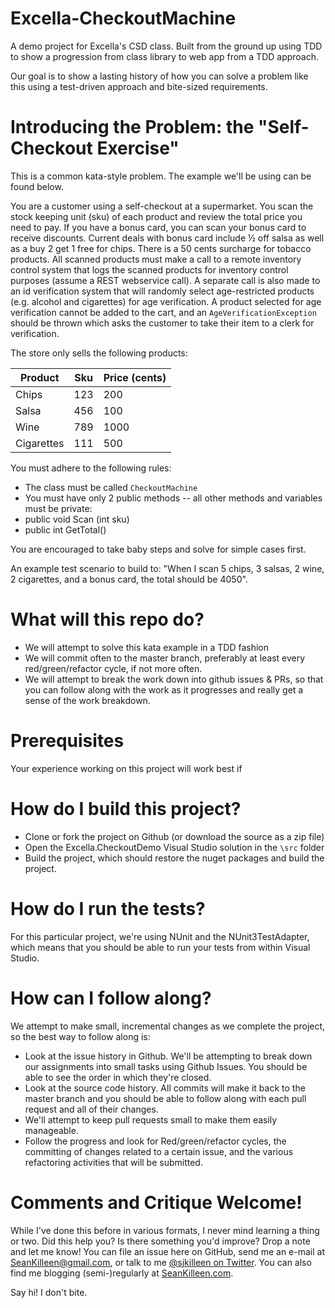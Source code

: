 # Excella-CheckoutMachine
A demo project for Excella's CSD class. Built from the ground up using TDD to show a progression from class library to web app from a TDD approach.

Our goal is to show a lasting history of how you can solve a problem like this using a test-driven approach and bite-sized requirements.

# Introducing the Problem: the "Self-Checkout Exercise"
This is a common kata-style problem. The example we'll be using can be found below.

You are a customer using a self-checkout at a supermarket. You scan the stock keeping unit (sku) of each product and review the total price you need to pay. If you have a bonus card, you can scan your bonus card to receive discounts. Current deals with bonus card include ½ off salsa as well as a buy 2 get 1 free for chips. There is a 50 cents surcharge for tobacco products. All scanned products must make a call to a remote inventory control system that logs the scanned products for inventory control purposes (assume a REST webservice call). A separate call is also made to an id verification system that will randomly select age-restricted products (e.g. alcohol and cigarettes) for age verification. A product selected for age verification cannot be added to the cart, and an `AgeVerificationException` should be thrown which asks the customer to take their item to a clerk for verification.

The store only sells the following products:

| Product | Sku | Price (cents) | 
| ------- | --- | ----- | 
| Chips | 123 | 200 |
| Salsa | 456 | 100 | 
| Wine | 789 | 1000 | 
| Cigarettes | 111 | 500 |

You must adhere to the following rules:

* The class must be called `CheckoutMachine`
* You must have only 2 public methods -- all other methods and variables must be private:
 * public void Scan (int sku)
 * public int GetTotal()

 You are encouraged to take baby steps and solve for simple cases first.

 An example test scenario to build to: "When I scan 5 chips, 3 salsas, 2 wine, 2 cigarettes, and a bonus card, the total should be 4050".


# What will this repo do?

* We will attempt to solve this kata example in a TDD fashion
* We will commit often to the master branch, preferably at least every red/green/refactor cycle, if not more often.
* We will attempt to break the work down into github issues & PRs, so that you can follow along with the work as it progresses and really get a sense of the work breakdown.

# Prerequisites
Your experience working on this project will work best if 

# How do I build this project?
* Clone or fork the project on Github (or download the source as a zip file)
* Open the Excella.CheckoutDemo Visual Studio solution in the `\src` folder
* Build the project, which should restore the nuget packages and build the project.

# How do I run the tests?
For this particular project, we're using NUnit and the NUnit3TestAdapter, which means that you should be able to run your tests from within Visual Studio.


# How can I follow along?
We attempt to make small, incremental changes as we complete the project, so the best way to follow along is:

* Look at the issue history in Github. We'll be attempting to break down our assignments into small tasks using Github Issues. You should be able to see the order in which they're closed.
* Look at the source code history. All commits will make it back to the master branch and you should be able to follow along with each pull request and all of their changes.
 * We'll attempt to keep pull requests small to make them easily manageable. 
 * Follow the progress and look for Red/green/refactor cycles, the committing of changes related to a certain issue, and the various refactoring activities that will be submitted.

 # Comments and Critique Welcome!
 While I've done this before in various formats, I never mind learning a thing or two. Did this help you? Is there something you'd improve? Drop a note and let me know! You can file an issue here on GitHub, send me an e-mail at [SeanKilleen@gmail.com](mailto:SeanKilleen@gmail.com), or talk to me [@sjkilleen on Twitter](http://twitter.com/sjkilleen). You can also find me blogging (semi-)regularly at [SeanKilleen.com](http://SeanKilleen.com). 

 Say hi! I don't bite.